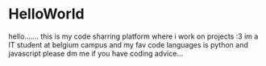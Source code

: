 # HelloWorld
hello....... this is my code sharring platform where i work on projects :3
im a IT student at belgium campus and my fav code languages is python and javascript please dm me if you have coding advice...
